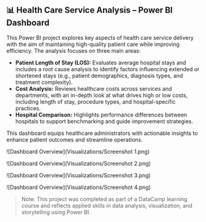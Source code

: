 ## 📊 Health Care Service Analysis – Power BI Dashboard

This Power BI project explores key aspects of health care service delivery with the aim of maintaining high-quality patient care while improving efficiency. The analysis focuses on three main areas:

- **Patient Length of Stay (LOS):** Evaluates average hospital stays and includes a root cause analysis to identify factors influencing extended or shortened stays (e.g., patient demographics, diagnosis types, and treatment complexity).  
- **Cost Analysis:** Reviews healthcare costs across services and departments, with an in-depth look at what drives high or low costs, including length of stay, procedure types, and hospital-specific practices.  
- **Hospital Comparison:** Highlights performance differences between hospitals to support benchmarking and guide improvement strategies.

This dashboard equips healthcare administrators with actionable insights to enhance patient outcomes and streamline operations.

![Dashboard Overview](Visualizations/Screenshot 1.png)


![Dashboard Overview](Visualizations/Screenshot 2.png)

![Dashboard Overview](Visualizations/Screenshot 3.png)

![Dashboard Overview](Visualizations/Screenshot 4.png)



> Note: This project was completed as part of a DataCamp learning course and reflects applied skills in data analysis, visualization, and storytelling using Power BI.
